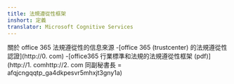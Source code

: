 ```yaml
---
title: 法規遵從性框架
inshort: 定義
translator: Microsoft Cognitive Services
---
```


關於 office 365 法規遵從性的信息來源
-[office 365 (trustcenter) 的法規遵從性認證](http://0. com)
-[office365 行業標準和法規的法規遵從性框架 (pdf)](http://1. comhttp://2. com 同副秘書長 = afqjcngqqtp_ga4dkpesvr5mhxjt3gny1a)

